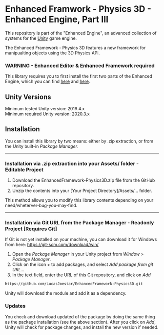 # Enhanced Framwork - Physics 3D - Enhanced Engine, Part III

This repository is part of the "Enhanced Engine", an advanced collection of systems for the [Unity](https://unity.com/) game engine.


The Enhanced Framework - Physics 3D features a new framework for manipualting objects using the 3D Physics API. <br/>

### WARNING - Enhanced Editor & Enhanced Framework required
This library requires you to first install the first two parts of the Enhanced Engine, which you can find [here](https://github.com/LucasJoestar/EnhancedEditor/) and [here](https://github.com/LucasJoestar/EnhancedFramework/).

## Unity Versions

Minimum tested Unity version: 2019.4.x <br/>
Minimum required Unity version: 2020.3.x

## Installation

You can install this library by two means: either by .zip extraction, or from the Unity built-in *Package Manager*.

---

### Installation via .zip extraction into your Assets/ folder - Editable Project

1. Download the EnhancedFramework-Physics3D.zip file from the GitHub repository.
2. Unzip the contents into your [Your Project Directory]/Assets/... folder.

This method allows you to modify this library contents depending on your need/wheterver-bug-you-may-find.

---

### Installation via Git URL from the Package Manager - Readonly Project [Requires Git]

If Git is not yet installed on your machine, you can download it for Windows from here: https://git-scm.com/download/win/


1. Open the *Package Manager* in your Unity project from *Window > Package Manager*.
2. Click on the icon *+* to add packages, and select *Add package from git URL...*
3. In the text field, enter the URL of this Git repository, and click on *Add*

```txt
https://github.com/LucasJoestar/EnhancedFramework-Physics3D.git
```

Unity will download the module and add it as a dependency.

### Updates

You check and download updated of the package by doing the same thing as the package installation (see the above section). After you click on *Add*, Unity will check for package changes, and install the new version if needed.
